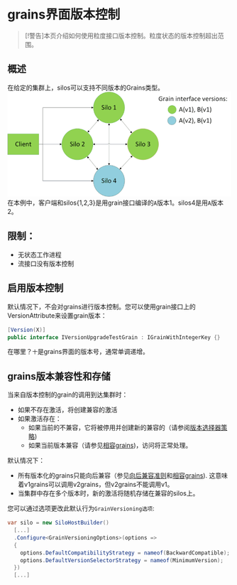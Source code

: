 # grains界面版本控制

> [!警告]本页介绍如何使用粒度接口版本控制。粒度状态的版本控制超出范围。

## 概述

在给定的集群上，silos可以支持不同版本的Grains类型。![Cluster with different versions of a grain](version.png)在本例中，客户端和silos{1,2,3}是用grain接口编译的`A`版本1。silos4是用`A`版本2。

## 限制：

-   无状态工作进程
-   流接口没有版本控制

## 启用版本控制

默认情况下，不会对grains进行版本控制。您可以使用grain接口上的VersionAttribute来设置grain版本：

```cs
[Version(X)]
public interface IVersionUpgradeTestGrain : IGrainWithIntegerKey {}
```

在哪里？`十`是grains界面的版本号，通常单调递增。

## grains版本兼容性和存储

当来自版本控制的grain的调用到达集群时：

-   如果不存在激活，将创建兼容的激活
-   如果激活存在：
    -   如果当前的不兼容，它将被停用并创建新的兼容的（请参阅[版本选择器策略](version_selector_strategy.zh.md))
    -   如果当前版本兼容（请参见[相容grains](compatible_grains.zh.md))，访问将正常处理。

默认情况下：

-   所有版本化的grains只能向后兼容（参见[向后兼容准则](backward_compatibility_guidelines.zh.md)和[相容grains](compatible_grains.zh.md)). 这意味着v1grains可以调用v2grains，但v2grains不能调用v1。
-   当集群中存在多个版本时，新的激活将随机存储在兼容的silos上。

您可以通过选项更改此默认行为`GrainVersioning选项`:

```csharp
var silo = new SiloHostBuilder()
  [...]
  .Configure<GrainVersioningOptions>(options => 
  {
    options.DefaultCompatibilityStrategy = nameof(BackwardCompatible);
    options.DefaultVersionSelectorStrategy = nameof(MinimumVersion);
  })
  [...]
```
